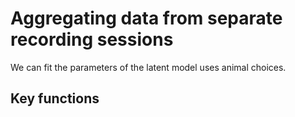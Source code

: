 # Aggregating data from separate recording sessions

We can fit the parameters of the latent model uses animal choices.
 
## Key functions
 
